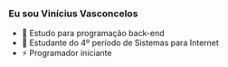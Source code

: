 ### Eu sou Vinícius Vasconcelos

- 🔭 Estudo para programação back-end
- 🌱 Estudante do 4º período de Sistemas para Internet
- ⚡ Programador iniciante 
<div style="display: inline_block"><br>
</div>
